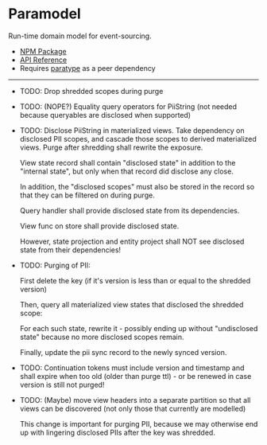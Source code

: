 # Paramodel

Run-time domain model for event-sourcing.

* [NPM Package](https://www.npmjs.com/package/paramodel)
* [API Reference](https://github.com/mwikstrom/paramodel/blob/master/docs/paramodel.md)
* Requires [paratype](https://github.com/mwikstrom/paratype#readme) as a peer dependency

----

- TODO: Drop shredded scopes during purge

- TODO: (NOPE?) Equality query operators for PiiString (not needed because queryables are
  disclosed when supported)

- TODO: Disclose PiiString in materialized views. Take dependency on disclosed PII scopes,
  and cascade those scopes to derived materialized views. Purge after shredding
  shall rewrite the exposure.

  View state record shall contain "disclosed state" in addition to the "internal state",
  but only when that record did disclose any close.

  In addition, the "disclosed scopes" must also be stored in the record so that they
  can be filtered on during purge.

  Query handler shall provide disclosed state from its dependencies.

  View func on store shall provide disclosed state.

  However, state projection and entity project shall NOT see disclosed state from their
  dependencies!

- TODO: Purging of PII:

  First delete the key (if it's version is less than or equal to the shredded version)
  
  Then, query all materialized view states that disclosed the shredded scope:

  For each such state, rewrite it - possibly ending up without "undisclosed state" because
  no more disclosed scopes remain.

  Finally, update the pii sync record to the newly synced version.

- TODO: Continuation tokens must include version and timestamp and shall expire when too old
  (older than purge ttl) - or be renewed in case version is still not purged!

- TODO: (Maybe) move view headers into a separate partition so that all views can be
  discovered (not only those that currently are modelled)

  This change is important for purging PII, because we may otherwise end up with lingering
  disclosed PIIs after the key was shredded.
